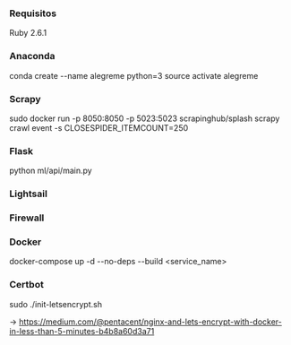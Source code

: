 ### Requisitos
Ruby 2.6.1


### Anaconda
conda create --name alegreme python=3
source activate alegreme

### Scrapy
sudo docker run -p 8050:8050 -p 5023:5023 scrapinghub/splash
scrapy crawl event -s CLOSESPIDER_ITEMCOUNT=250

### Flask
python ml/api/main.py

### Lightsail


### Firewall


### Docker
docker-compose up -d --no-deps --build <service_name>


### Certbot 
sudo ./init-letsencrypt.sh

-> https://medium.com/@pentacent/nginx-and-lets-encrypt-with-docker-in-less-than-5-minutes-b4b8a60d3a71


